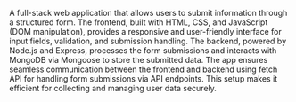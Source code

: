 A full-stack web application that allows users to submit information through a structured form. The frontend, built with HTML, CSS, and JavaScript (DOM manipulation), provides a responsive and user-friendly interface for input fields, validation, and submission handling. The backend, powered by Node.js and Express, processes the form submissions and interacts with MongoDB via Mongoose to store the submitted data. The app ensures seamless communication between the frontend and backend using fetch API for handling form submissions via API endpoints. This setup makes it efficient for collecting and managing user data securely. 
